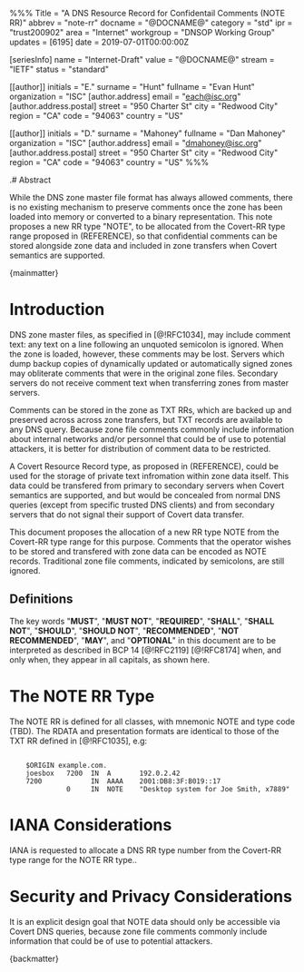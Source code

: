 %%%
Title = "A DNS Resource Record for Confidentail Comments (NOTE RR)"
abbrev = "note-rr"
docname = "@DOCNAME@"
category = "std"
ipr = "trust200902"
area = "Internet"
workgroup = "DNSOP Working Group"
updates = [6195]
date = 2019-07-01T00:00:00Z

[seriesInfo]
name = "Internet-Draft"
value = "@DOCNAME@"
stream = "IETF"
status = "standard"

[[author]]
initials = "E."
surname = "Hunt"
fullname = "Evan Hunt"
organization = "ISC"
[author.address]
 email = "each@isc.org"
[author.address.postal]
 street = "950 Charter St"
 city = "Redwood City"
 region = "CA"
 code = "94063"
 country = "US"

[[author]]
initials = "D."
surname = "Mahoney"
fullname = "Dan Mahoney"
organization = "ISC"
[author.address]
 email = "dmahoney@isc.org"
[author.address.postal]
 street = "950 Charter St"
 city = "Redwood City"
 region = "CA"
 code = "94063"
 country = "US"
%%%


.# Abstract

While the DNS zone master file format has always allowed comments, there is
no existing mechanism to preserve comments once the zone has been loaded
into memory or converted to a binary representation. This note proposes a
new RR type "NOTE", to be allocated from the Covert-RR type range proposed
in (REFERENCE), so that confidential comments can be stored alongside zone
data and included in zone transfers when Covert semantics are supported.

{mainmatter}

# Introduction

DNS zone master files, as specified in [@!RFC1034], may include comment
text: any text on a line following an unquoted semicolon is ignored. When
the zone is loaded, however, these comments may be lost.  Servers which
dump backup copies of dynamically updated or automatically signed zones may
obliterate comments that were in the original zone files.  Secondary
servers do not receive comment text when transferring zones from master
servers.

Comments can be stored in the zone as TXT RRs, which are backed up and
preserved across across zone transfers, but TXT records are available to
any DNS query. Because zone file comments commonly include information
about internal networks and/or personnel that could be of use to potential
attackers, it is better for distribution of comment data to be restricted.

A Covert Resource Record type, as proposed in (REFERENCE), could be used
for the storage of private text infromation within zone data itself. This
data could be transfered from primary to secondary servers when Covert
semantics are supported, and but would be concealed from normal DNS queries
(except from specific trusted DNS clients) and from secondary servers that
do not signal their support of Covert data transfer.

This document proposes the allocation of a new RR type NOTE from the
Covert-RR type range for this purpose. Comments that the operator wishes
to be stored and transfered with zone data can be encoded as NOTE records.
Traditional zone file comments, indicated by semicolons, are still ignored.

## Definitions

The key words "**MUST**", "**MUST NOT**", "**REQUIRED**",
"**SHALL**", "**SHALL NOT**", "**SHOULD**", "**SHOULD NOT**",
"**RECOMMENDED**", "**NOT RECOMMENDED**", "**MAY**", and
"**OPTIONAL**" in this document are to be interpreted as described in
BCP 14 [@!RFC2119] [@!RFC8174] when, and only when, they appear in all
capitals, as shown here.

# The NOTE RR Type

The NOTE RR is defined for all classes, with mnemonic NOTE and type code
(TBD). The RDATA and presentation formats are identical to those of the TXT
RR defined in [@!RFC1035], e.g:

~~~ ascii-art

    $ORIGIN example.com.
    joesbox   7200  IN  A       192.0.2.42
    7200            IN  AAAA    2001:DB8:3F:B019::17
              0     IN  NOTE    "Desktop system for Joe Smith, x7889"

~~~

# IANA Considerations

IANA is requested to allocate a DNS RR type number from the Covert-RR
type range for the NOTE RR type..

# Security and Privacy Considerations

It is an explicit design goal that NOTE data should only be accessible
via Covert DNS queries, because zone file comments commonly include
information that could be of use to potential attackers.

{backmatter}
